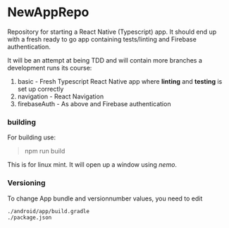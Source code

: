 # NewAppRepo

Repository for starting a React Native (Typescript) app. It should end up with a fresh ready to go app containing tests/linting and Firebase authentication.

It will be an attempt at being TDD and will contain more branches a development runs its course:
 
 1. basic - Fresh Typescript React Native app where **linting** and **testing** is set up correctly
 3. navigation - React Navigation
 2. firebaseAuth - As above and Firebase authentication


### building
For building use:
>npm run build

This is for linux mint. It will open up a window using *nemo*.

### Versioning

To change App bundle and versionnumber values, you need to edit

    ./android/app/build.gradle
    ./package.json